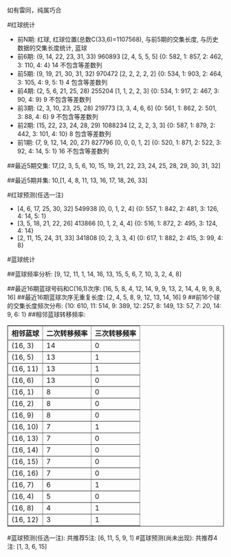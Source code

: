 <!-- 
.. title: 双色球2016123期(2016-10-20)数据分析报告
.. slug: slott-2016123-2016-10-20-report
.. date: 2016-10-21 08:00:00 UTC+08:00
.. tags: Lottery
.. link: 
.. description: 
.. type: text
-->

如有雷同，纯属巧合

<!-- TEASER_END-->

#红球统计

- 前N期: 红球, 红球位置(总数C(33,6)=1107568), 与前5期的交集长度, 与历史数据的交集长度统计, 蓝球
- 前6期: (9, 14, 22, 23, 31, 33) 960893 [2, 4, 5, 5, 5] {0: 582, 1: 857, 2: 462, 3: 110, 4: 4} 14 不包含等差数列
- 前5期: (9, 19, 21, 30, 31, 32) 970472 [2, 2, 2, 2, 2] {0: 534, 1: 903, 2: 464, 3: 105, 4: 9, 5: 1} 4 包含等差数列
- 前4期: (2, 5, 6, 21, 25, 28) 255204 [1, 1, 2, 2, 3] {0: 534, 1: 917, 2: 467, 3: 90, 4: 9} 9 不包含等差数列
- 前3期: (2, 3, 10, 23, 25, 28) 219773 [3, 3, 4, 6, 6] {0: 561, 1: 862, 2: 501, 3: 88, 4: 6} 9 不包含等差数列
- 前2期: (15, 22, 23, 24, 28, 29) 1088234 [2, 2, 2, 3, 3] {0: 587, 1: 879, 2: 442, 3: 101, 4: 10} 8 包含等差数列
- 前1期: (7, 9, 12, 14, 20, 27) 827796 [0, 0, 0, 1, 2] {0: 520, 1: 871, 2: 522, 3: 92, 4: 14, 5: 1} 16 不包含等差数列

##最近5期交集:
17,[2, 3, 5, 6, 10, 15, 19, 21, 22, 23, 24, 25, 28, 29, 30, 31, 32]

##最近5期并集:
10,[1, 4, 8, 11, 13, 16, 17, 18, 26, 33]

#红球预测(任选一注)

- [4, 6, 17, 25, 30, 32] 549938 [0, 0, 1, 2, 4] {0: 557, 1: 842, 2: 481, 3: 126, 4: 14, 5: 1}
- [3, 5, 18, 21, 22, 26] 413866 [0, 1, 2, 4, 4] {0: 516, 1: 872, 2: 495, 3: 124, 4: 14}
- [2, 11, 15, 24, 31, 33] 341808 [0, 2, 3, 3, 4] {0: 617, 1: 882, 2: 415, 3: 99, 4: 8}

#蓝球统计

##蓝球频率分析:
[9, 12, 11, 1, 14, 16, 13, 15, 5, 6, 7, 10, 3, 2, 4, 8]

##最近16期蓝球号码和C(16,1)次序:
 [16, 5, 8, 4, 12, 14, 9, 9, 13, 2, 14, 4, 9, 9, 8, 16]
##最近16期蓝球次序无重复长度:
 [2, 4, 5, 8, 9, 12, 13, 14, 16] 9
##前16个球的交集长度频次分布:
{10: 610, 11: 514, 9: 389, 12: 257, 8: 149, 13: 57, 7: 20, 14: 9, 6: 1}
##相邻蓝球转移频率:
 <table border="1" class="table table-striped dataframe">
  <thead>
    <tr style="text-align: right;">
      <th>相邻蓝球</th>
      <th>二次转移频率</th>
      <th>三次转移频率</th>
    </tr>
  </thead>
  <tbody>
    <tr>
      <td>(16, 3)</td>
      <td>14</td>
      <td>0</td>
    </tr>
    <tr>
      <td>(16, 5)</td>
      <td>13</td>
      <td>1</td>
    </tr>
    <tr>
      <td>(16, 11)</td>
      <td>13</td>
      <td>1</td>
    </tr>
    <tr>
      <td>(16, 6)</td>
      <td>13</td>
      <td>0</td>
    </tr>
    <tr>
      <td>(16, 1)</td>
      <td>8</td>
      <td>0</td>
    </tr>
    <tr>
      <td>(16, 2)</td>
      <td>8</td>
      <td>0</td>
    </tr>
    <tr>
      <td>(16, 9)</td>
      <td>8</td>
      <td>0</td>
    </tr>
    <tr>
      <td>(16, 10)</td>
      <td>7</td>
      <td>1</td>
    </tr>
    <tr>
      <td>(16, 13)</td>
      <td>7</td>
      <td>0</td>
    </tr>
    <tr>
      <td>(16, 14)</td>
      <td>7</td>
      <td>0</td>
    </tr>
    <tr>
      <td>(16, 15)</td>
      <td>7</td>
      <td>0</td>
    </tr>
    <tr>
      <td>(16, 16)</td>
      <td>7</td>
      <td>0</td>
    </tr>
    <tr>
      <td>(16, 7)</td>
      <td>6</td>
      <td>1</td>
    </tr>
    <tr>
      <td>(16, 4)</td>
      <td>5</td>
      <td>0</td>
    </tr>
    <tr>
      <td>(16, 8)</td>
      <td>4</td>
      <td>1</td>
    </tr>
    <tr>
      <td>(16, 12)</td>
      <td>3</td>
      <td>1</td>
    </tr>
  </tbody>
</table>
#蓝球预测(任选一注):
共推荐5注: [6, 11, 5, 9, 1]
#蓝球预测(尚未出现):
共推荐4注: [1, 3, 6, 15]


